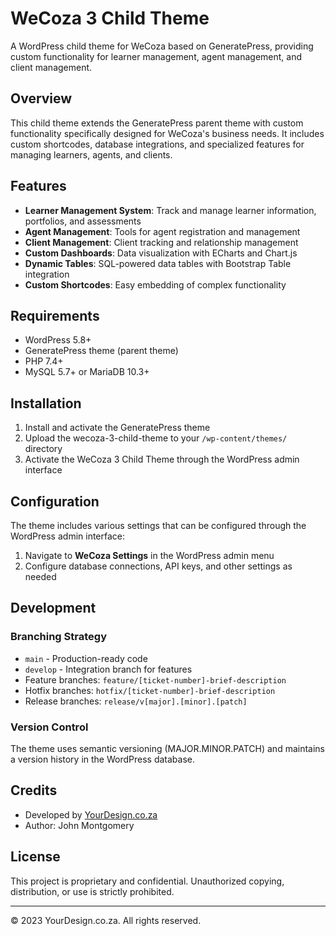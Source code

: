 # WeCoza 3 Child Theme

A WordPress child theme for WeCoza based on GeneratePress, providing custom functionality for learner management, agent management, and client management.

## Overview

This child theme extends the GeneratePress parent theme with custom functionality specifically designed for WeCoza's business needs. It includes custom shortcodes, database integrations, and specialized features for managing learners, agents, and clients.

## Features

- **Learner Management System**: Track and manage learner information, portfolios, and assessments
- **Agent Management**: Tools for agent registration and management
- **Client Management**: Client tracking and relationship management
- **Custom Dashboards**: Data visualization with ECharts and Chart.js
- **Dynamic Tables**: SQL-powered data tables with Bootstrap Table integration
- **Custom Shortcodes**: Easy embedding of complex functionality

## Requirements

- WordPress 5.8+
- GeneratePress theme (parent theme)
- PHP 7.4+
- MySQL 5.7+ or MariaDB 10.3+

## Installation

1. Install and activate the GeneratePress theme
2. Upload the wecoza-3-child-theme to your `/wp-content/themes/` directory
3. Activate the WeCoza 3 Child Theme through the WordPress admin interface

## Configuration

The theme includes various settings that can be configured through the WordPress admin interface:

1. Navigate to **WeCoza Settings** in the WordPress admin menu
2. Configure database connections, API keys, and other settings as needed

## Development

### Branching Strategy

- `main` - Production-ready code
- `develop` - Integration branch for features
- Feature branches: `feature/[ticket-number]-brief-description`
- Hotfix branches: `hotfix/[ticket-number]-brief-description`
- Release branches: `release/v[major].[minor].[patch]`

### Version Control

The theme uses semantic versioning (MAJOR.MINOR.PATCH) and maintains a version history in the WordPress database.

## Credits

- Developed by [YourDesign.co.za](https://YourDesign.co.za)
- Author: John Montgomery

## License

This project is proprietary and confidential. Unauthorized copying, distribution, or use is strictly prohibited.

---

© 2023 YourDesign.co.za. All rights reserved.
